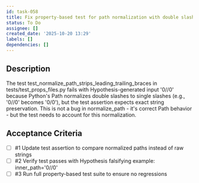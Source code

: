 ```yaml
---
id: task-058
title: Fix property-based test for path normalization with double slashes
status: To Do
assignee: []
created_date: '2025-10-20 13:29'
labels: []
dependencies: []
---
```


## Description

The test test_normalize_path_strips_leading_trailing_braces in tests/test_props_files.py fails with Hypothesis-generated input '0//0' because Python's Path normalizes double slashes to single slashes (e.g., '0//0' becomes '0/0'), but the test assertion expects exact string preservation. This is not a bug in normalize_path - it's correct Path behavior - but the test needs to account for this normalization.

## Acceptance Criteria
<!-- AC:BEGIN -->
- [ ] #1 Update test assertion to compare normalized paths instead of raw strings
- [ ] #2 Verify test passes with Hypothesis falsifying example: inner_path='0//0'
- [ ] #3 Run full property-based test suite to ensure no regressions
<!-- AC:END -->
